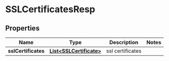 # SSLCertificatesResp

## Properties
Name | Type | Description | Notes
------------ | ------------- | ------------- | -------------
**sslCertificates** | [**List&lt;SSLCertificate&gt;**](SSLCertificate.md) | ssl certificates | 
